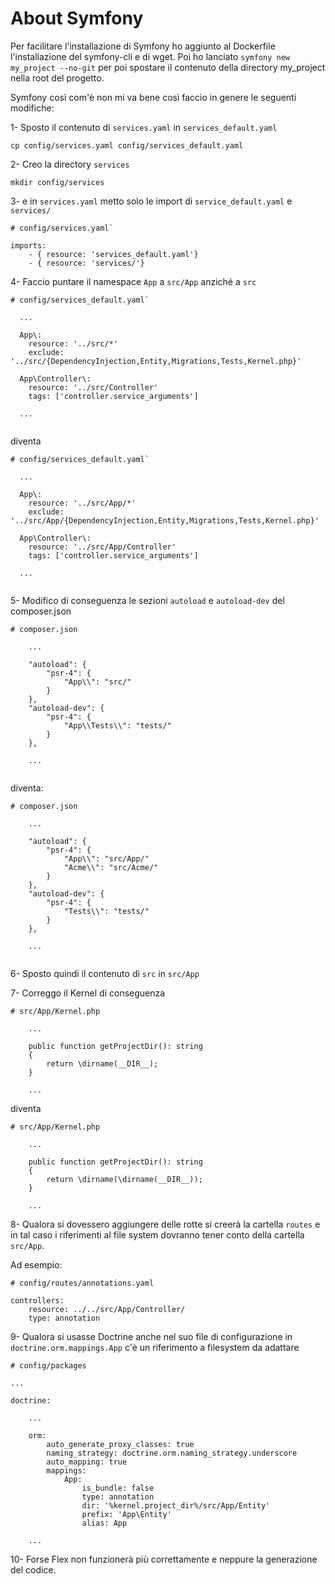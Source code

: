 
# About Symfony

Per facilitare l'installazione di Symfony ho aggiunto al Dockerfile l'installazione del symfony-cli e di wget.
Poi ho lanciato `symfony new my_project --no-git` per poi spostare il contenuto della directory my_project nella root
del progetto.

Symfony così com'è non mi va bene così faccio in genere le seguenti modifiche:

1- Sposto il contenuto di `services.yaml` in `services_default.yaml`

`cp config/services.yaml config/services_default.yaml`

2- Creo la directory `services`

`mkdir config/services`

3- e in `services.yaml` metto solo le import di `service_default.yaml` e `services/`

```
# config/services.yaml`

imports:
    - { resource: 'services_default.yaml'}
    - { resource: 'services/'}
```

4- Faccio puntare il namespace `App` a `src/App` anziché a `src`

```
# config/services_default.yaml`

  ...

  App\:
    resource: '../src/*'
    exclude: '../src/{DependencyInjection,Entity,Migrations,Tests,Kernel.php}'

  App\Controller\:
    resource: '../src/Controller'
    tags: ['controller.service_arguments']
    
  ...
  
```

diventa

```
# config/services_default.yaml`

  ...

  App\:
    resource: '../src/App/*'
    exclude: '../src/App/{DependencyInjection,Entity,Migrations,Tests,Kernel.php}'
    
  App\Controller\:
    resource: '../src/App/Controller'
    tags: ['controller.service_arguments']
    
  ...
    
```

5- Modifico di conseguenza le sezioni `autoload` e `autoload-dev` del composer.json

```
# composer.json

    ...

    "autoload": {
        "psr-4": {
            "App\\": "src/"
        }
    },
    "autoload-dev": {
        "psr-4": {
            "App\\Tests\\": "tests/"
        }
    },
    
    ...
    
```

diventa:

```
# composer.json

    ...

    "autoload": {
        "psr-4": {
            "App\\": "src/App/"
            "Acme\\": "src/Acme/"
        }
    },
    "autoload-dev": {
        "psr-4": {
            "Tests\\": "tests/"
        }
    },
    
    ...
    
```

6- Sposto quindi il contenuto di `src` in `src/App`

7- Correggo il Kernel di conseguenza

```
# src/App/Kernel.php

    ...

    public function getProjectDir(): string
    {
        return \dirname(__DIR__);
    }
    
    ...

```

diventa

```
# src/App/Kernel.php

    ...

    public function getProjectDir(): string
    {
        return \dirname(\dirname(__DIR__));
    }
    
    ...

```

8- Qualora si dovessero aggiungere delle rotte si creerà la cartella `routes`
e in tal caso i riferimenti al file system dovranno tener conto della cartella `src/App`.

Ad esempio:

```
# config/routes/annotations.yaml

controllers:
    resource: ../../src/App/Controller/
    type: annotation

```

9- Qualora si usasse Doctrine anche nel suo file di configurazione in `doctrine.orm.mappings.App`
c'è un riferimento a filesystem da adattare

```
# config/packages

...

doctrine:
    
    ...
    
    orm:
        auto_generate_proxy_classes: true
        naming_strategy: doctrine.orm.naming_strategy.underscore
        auto_mapping: true
        mappings:
            App:
                is_bundle: false
                type: annotation
                dir: '%kernel.project_dir%/src/App/Entity'
                prefix: 'App\Entity'
                alias: App

    ...

```

10- Forse Flex non funzionerà più correttamente e neppure la generazione del codice.


